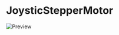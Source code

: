 # JoysticStepperMotor

![Preview](https://github.com/melvintg/JoysticStepperMotor/blob/master/preview.gif)
